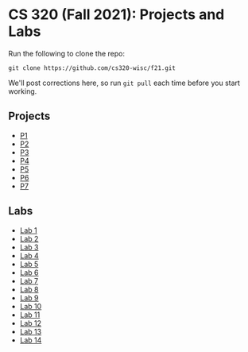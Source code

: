 # CS 320 (Fall 2021): Projects and Labs

Run the following to clone the repo:

```
git clone https://github.com/cs320-wisc/f21.git
```

We'll post corrections here, so run `git pull` each time before you
start working.

## Projects

* [P1](./p1/README.md)
* [P2](./p2/README.md)
* [P3](./p3/README.md)
* [P4](./p4/README.md)
* [P5](./p5/README.md)
* [P6](./p6/README.md)
* [P7](./p7/README.md)

## Labs

* [Lab 1](./lab1/README.md)
* [Lab 2](./lab2/README.md)
* [Lab 3](./lab3/README.md)
* [Lab 4](./lab4/README.md)
* [Lab 5](./lab5/README.md)
* [Lab 6](./lab6/README.md)
* [Lab 7](./lab7/README.md)
* [Lab 8](./lab8/README.md)
* [Lab 9](./lab9/README.md)
* [Lab 10](./lab10/README.md)
* [Lab 11](./lab11/README.md)
* [Lab 12](./lab12/README.md)
* [Lab 13](./lab13/README.md)
* [Lab 14](./lab14/README.md)
